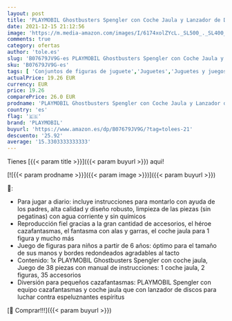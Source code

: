 ```yaml
---
layout: post
title: 'PLAYMOBIL Ghostbusters Spengler con Coche Jaula y Lanzador de Discos  a Partir de 6 Años  9386 '
date: 2021-12-15 21:12:56
image: 'https://m.media-amazon.com/images/I/6174xolZYcL._SL500_._SL400_.jpg'
comments: true
category: ofertas
author: 'tole.es'
slug: 'B07679JV9G-es PLAYMOBIL Ghostbusters Spengler con Coche Jaula y Lanzador...'
sku: 'B07679JV9G-es'
tags: [ 'Conjuntos de figuras de juguete','Juguetes','Juguetes y juegos','Muñecos y figuras','playmobil', ]
actualPrice: 19.26 EUR
currency: EUR
price: 19.26
comparePrice: 26.0 EUR
prodname: 'PLAYMOBIL Ghostbusters Spengler con Coche Jaula y Lanzador de Discos  a Partir de 6 Años  9386 '
country: 'es'
flag: '🇪🇸'
brand: 'PLAYMOBIL'
buyurl: 'https://www.amazon.es/dp/B07679JV9G/?tag=tolees-21'
descuento: '25.92'
average: '15.3303333333333'
---
```


Tienes [{{< param title >}}]({{< param buyurl >}}) aqui!

[![{{< param prodname >}}]({{< param image >}})]({{< param buyurl >}})

🔎:

- Para jugar a diario: incluye instrucciones para montarlo con ayuda de los padres, alta calidad y diseño robusto, limpieza de las piezas (sin pegatinas) con agua corriente y sin químicos
- Reproducción fiel gracias a la gran cantidad de accesorios, el héroe cazafantasmas, el fantasma con alas y garras, el coche jaula para 1 figura y mucho más
- Juego de figuras para niños a partir de 6 años: óptimo para el tamaño de sus manos y bordes redondeados agradables al tacto
- Contenido: 1x PLAYMOBIL Ghostbusters Spengler con coche jaula, Juego de 38 piezas con manual de instrucciones: 1 coche jaula, 2 figuras, 35 accesorios
- Diversión para pequeños cazafantasmas: PLAYMOBIL Spengler con equipo cazafantasmas y coche jaula que con lanzador de discos para luchar contra espeluznantes espíritus

[🛒 Comprar!!!]({{< param buyurl >}})
